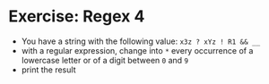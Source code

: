 # Exercise: Regex 4
* You have a string with the following value: `x3z ? xYz ! R1 && __`
* with a regular expression, change into `*` every occurrence of a lowercase letter or of a digit between `0` and `9`
* print the result
